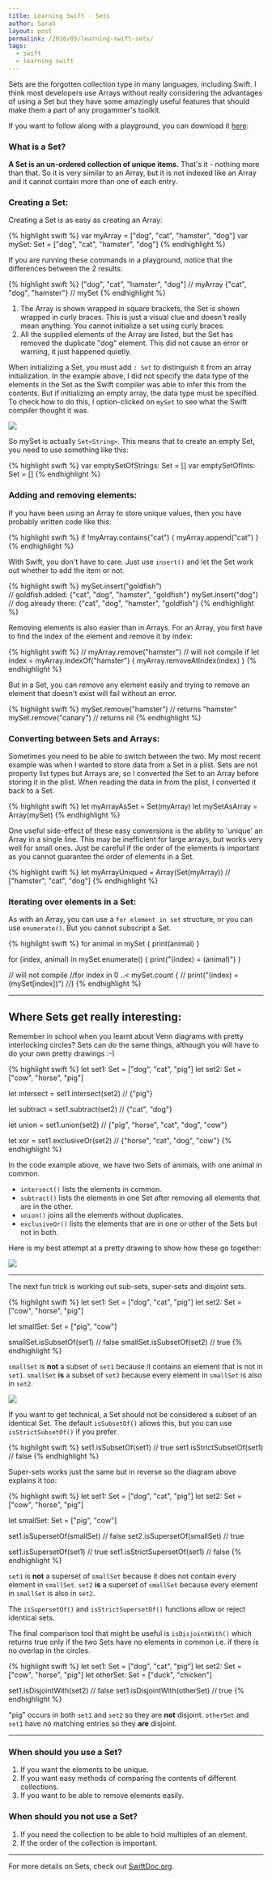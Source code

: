 ```yaml
---
title: Learning Swift - Sets
author: Sarah
layout: post
permalink: /2016/05/learning-swift-sets/
tags:
  - swift
  - learning swift
---
```

Sets are the forgotten collection type in many languages, including Swift. I think most developers use Arrays without really considering the advantages of using a Set but they have some amazingly useful features that should make them a part of any progammer's toolkit.

If you want to follow along with a playground, you can download it [here][6]:

### What is a Set?

**A Set is an un-ordered collection of unique items.** That's it - nothing more than that. So it is very similar to an Array, but it is not indexed like an Array and it cannot contain more than one of each entry.

### Creating a Set:

Creating a Set is as easy as creating an Array:

{% highlight swift %}
var myArray = ["dog", "cat", "hamster", "dog"]
var mySet: Set = ["dog", "cat", "hamster", "dog"]
{% endhighlight %}

If you are running these commands in a playground, notice that the differences between the 2 results:

{% highlight swift %}
["dog", "cat", "hamster", "dog"]	// myArray
{"cat", "dog", "hamster"}		// mySet
{% endhighlight %}

1. The Array is shown wrapped in square brackets, the Set is shown wrapped in curly braces. This is just a visual clue and doesn't really mean anything. You cannot initialize a set using curly braces.
2. All the supplied elements of the Array are listed, but the Set has removed the duplicate "dog" element. This did not cause an error or warning, it just happened quietly.

When initializing a Set, you must add `: Set` to distinguish it from an array initialization. In the example above, I did not specify the data type of the elements in the Set as the Swift compiler was able to infer this from the contents. But if initializing an empty array, the data type must be specified. To check how to do this, I option-clicked on `mySet` to see what the Swift compiler thought it was.

![][1]

So mySet is actually `Set<String>`. This means that to create an empty Set, you need to use something like this:

{% highlight swift %}
var emptySetOfStrings: Set<String> = []
var emptySetOfInts: Set<Int> = []
{% endhighlight %}

### Adding and removing elements:

If you have been using an Array to store unique values, then you have probably written code like this:

{% highlight swift %}
if !myArray.contains("cat") {
   myArray.append("cat")
}
{% endhighlight %}

With Swift, you don't have to care. Just use `insert()` and let the Set work out whether to add the item or not.

{% highlight swift %}
mySet.insert("goldfish")  
// goldfish added: {"cat", "dog", "hamster", "goldfish"}
mySet.insert("dog")       
// dog already there: {"cat", "dog", "hamster", "goldfish"}
{% endhighlight %}

Removing elements is also easier than in Arrays. For an Array, you first have to find the index of the element and remove it by index:

{% highlight swift %}
// myArray.remove("hamster") // will not compile
if let index = myArray.indexOf("hamster") {
   myArray.removeAtIndex(index)
}
{% endhighlight %}

But in a Set, you can remove any element easily and trying to remove an element that doesn't exist will fail without an error.

{% highlight swift %}
mySet.remove("hamster")		// returns "hamster"
mySet.remove("canary")		// returns nil
{% endhighlight %}

### Converting between Sets and Arrays:

Sometimes you need to be able to switch between the two. My most recent example was when I wanted to store data from a Set in a plist. Sets are not property list types but Arrays are, so I converted the Set to an Array before storing it in the plist. When reading the data in from the plist, I converted it back to a Set.

{% highlight swift %}
let myArrayAsSet = Set(myArray)
let mySetAsArray = Array(mySet)
{% endhighlight %}

One useful side-effect of these easy conversions is the ability to 'unique' an Array in a single line. This may be inefficient for large arrays, but works very well for small ones. Just be careful if the order of the elements is important as you cannot guarantee the order of elements in a Set.

{% highlight swift %}
let myArrayUniqued = Array(Set(myArray))
// ["hamster", "cat", "dog"]
{% endhighlight %}

### Iterating over elements in a Set:

As with an Array, you can use a `for element in set` structure, or you can use `enumerate()`. But you cannot subscript a Set.

{% highlight swift %}
for animal in mySet {
   print(animal)
}

for (index, animal) in mySet.enumerate() {
   print("\(index) = \(animal)")
}

// will not compile
//for index in 0 ..< mySet.count {
//   print("\(index) = \(mySet[index])")
//}
{% endhighlight %}

---

## Where Sets get really interesting:

Remember in school when you learnt about Venn diagrams with pretty interlocking circles? Sets can do the same things, although you will have to do your own pretty drawings :-)

{% highlight swift %}
let set1: Set = ["dog", "cat", "pig"]
let set2: Set = ["cow", "horse", "pig"]

let intersect = set1.intersect(set2)
// {"pig"}

let subtract = set1.subtract(set2)
// {"cat", "dog"}

let union = set1.union(set2)
// {"pig", "horse", "cat", "dog", "cow"}

let xor = set1.exclusiveOr(set2)
// {"horse", "cat", "dog", "cow"}
{% endhighlight %}

In the code example above, we have two Sets  of animals, with one animal in common.

- `intersect()` lists the elements in common.
- `subtract()` lists the elements in one Set after removing all elements that are in the other.
- `union()` joins all the elements without duplicates.
- `exclusiveOr()` lists the elements that are in one or other of the Sets but not in both.

Here is my best attempt at a pretty drawing to show how these go together:

![][2]

---

The next fun trick is working out sub-sets, super-sets and disjoint sets. 

{% highlight swift %}
let set1: Set = ["dog", "cat", "pig"]
let set2: Set = ["cow", "horse", "pig"]

let smallSet: Set = ["pig", "cow"]

smallSet.isSubsetOf(set1)	// false
smallSet.isSubsetOf(set2)	// true
{% endhighlight %}

`smallSet` is **not** a subset of `set1` because it contains an element that is not in `set1`.
`smallSet` **is** a subset of `set2` because every element in `smallSet` is also in `set2`.

![][3]

If you want to get technical, a Set should not be considered a subset of an identical Set.
The default `isSubsetOf()` allows this, but you can use `isStrictSubsetOf()` if you prefer.

{% highlight swift %}
set1.isSubsetOf(set1)		// true
set1.isStrictSubsetOf(set1)	// false
{% endhighlight %}

Super-sets works just the same but in reverse so the diagram above explains it too:

{% highlight swift %}
let set1: Set = ["dog", "cat", "pig"]
let set2: Set = ["cow", "horse", "pig"]

let smallSet: Set = ["pig", "cow"]

set1.isSupersetOf(smallSet)	// false
set2.isSupersetOf(smallSet)	// true

set1.isSupersetOf(set1)		// true
set1.isStrictSupersetOf(set1)	// false
{% endhighlight %}

`set1` is **not** a superset of `smallSet` because it does not contain every element in `smallSet`.
`set2` **is** a superset of `smallSet` because every element in `smallSet` is also in `set2`.

The `isSupersetOf()` and `isStrictSupersetOf()` functions allow or reject identical sets.

The final comparison tool that might be useful is `isDisjointWith()` which returns true only if the two Sets have no elements in common i.e. if there is no overlap in the circles.

{% highlight swift %}
let set1: Set = ["dog", "cat", "pig"]
let set2: Set = ["cow", "horse", "pig"]
let otherSet: Set = ["duck", "chicken"]

set1.isDisjointWith(set2)	// false
set1.isDisjointWith(otherSet)	// true
{% endhighlight %}

"pig" occurs in both `set1` and `set2` so they are **not** disjoint.
`otherSet` and `set1` have no matching entries so they **are** disjoint.

---

### When should you use a Set?

1. If you want the elements to be unique.
2. If you want easy methods of comparing the contents of different collections.
3. If you want to be able to remove elements easily.

### When should you not use a Set?

1. If you need the collection to be able to hold multiples of an element.
2. If the order of the collection is important.

---

For more details on Sets, check out [SwiftDoc.org][5].

[1]: /images/set_types.png
[2]: /images/sets_1.png
[3]: /images/sets_2.png
[4]: /images/sets_title.png
[5]: http://swiftdoc.org/v2.2/type/Set/
[6]: https://github.com/trozware/sets